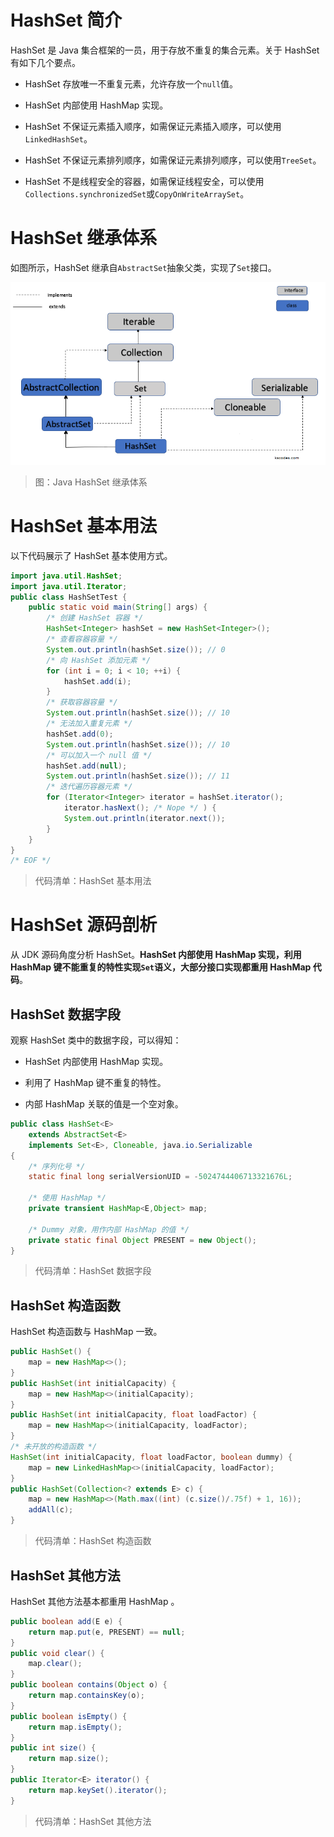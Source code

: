 # HashSet 简介

HashSet 是 Java 集合框架的一员，用于存放不重复的集合元素。关于 HashSet 有如下几个要点。

- HashSet 存放唯一不重复元素，允许存放一个`null`值。

- HashSet 内部使用 HashMap 实现。

- HashSet 不保证元素插入顺序，如需保证元素插入顺序，可以使用`LinkedHashSet`。

- HashSet 不保证元素排列顺序，如需保证元素排列顺序，可以使用`TreeSet`。

- HashSet 不是线程安全的容器，如需保证线程安全，可以使用`Collections.synchronizedSet`或`CopyOnWriteArraySet`。

# HashSet 继承体系

如图所示，HashSet 继承自`AbstractSet`抽象父类，实现了`Set`接口。

![Collections-HashSet-1-Hierachy][Collections-HashSet-1-Hierachy]

> 图：Java HashSet 继承体系

# HashSet 基本用法

以下代码展示了 HashSet 基本使用方式。

```java
import java.util.HashSet;
import java.util.Iterator;
public class HashSetTest {
    public static void main(String[] args) {
        /* 创建 HashSet 容器 */
        HashSet<Integer> hashSet = new HashSet<Integer>();
        /* 查看容器容量 */
        System.out.println(hashSet.size()); // 0
        /* 向 HashSet 添加元素 */
        for (int i = 0; i < 10; ++i) {
            hashSet.add(i);
        }
        /* 获取容器容量 */
        System.out.println(hashSet.size()); // 10
        /* 无法加入重复元素 */
        hashSet.add(0);
        System.out.println(hashSet.size()); // 10
        /* 可以加入一个 null 值 */
        hashSet.add(null);
        System.out.println(hashSet.size()); // 11
        /* 迭代遍历容器元素 */
        for (Iterator<Integer> iterator = hashSet.iterator();
            iterator.hasNext(); /* Nope */ ) {
            System.out.println(iterator.next());
        }
    }
}
/* EOF */
```
> 代码清单：HashSet 基本用法

# HashSet 源码剖析

从 JDK 源码角度分析 HashSet。**HashSet 内部使用 HashMap 实现，利用 HashMap 键不能重复的特性实现`Set`语义，大部分接口实现都重用 HashMap 代码**。

## HashSet 数据字段

观察 HashSet 类中的数据字段，可以得知：

- HashSet 内部使用 HashMap 实现。

- 利用了 HashMap 键不重复的特性。

- 内部 HashMap 关联的值是一个空对象。

```java
public class HashSet<E>
    extends AbstractSet<E>
    implements Set<E>, Cloneable, java.io.Serializable
{
    /* 序列化号 */
    static final long serialVersionUID = -5024744406713321676L;

    /* 使用 HashMap */
    private transient HashMap<E,Object> map;

    /* Dummy 对象，用作内部 HashMap 的值 */
    private static final Object PRESENT = new Object();
}
```
> 代码清单：HashSet 数据字段

## HashSet 构造函数

HashSet 构造函数与 HashMap 一致。

```java
public HashSet() {
    map = new HashMap<>();
}
public HashSet(int initialCapacity) {
    map = new HashMap<>(initialCapacity);
}
public HashSet(int initialCapacity, float loadFactor) {
    map = new HashMap<>(initialCapacity, loadFactor);
}
/* 未开放的构造函数 */
HashSet(int initialCapacity, float loadFactor, boolean dummy) {
    map = new LinkedHashMap<>(initialCapacity, loadFactor);
}
public HashSet(Collection<? extends E> c) {
    map = new HashMap<>(Math.max((int) (c.size()/.75f) + 1, 16));
    addAll(c);
}
```
> 代码清单：HashSet 构造函数

## HashSet 其他方法

HashSet 其他方法基本都重用 HashMap 。

```java
public boolean add(E e) {
    return map.put(e, PRESENT) == null;
}
public void clear() {
    map.clear();
}
public boolean contains(Object o) {
    return map.containsKey(o);
}
public boolean isEmpty() {
    return map.isEmpty();
}
public int size() {
    return map.size();
}
public Iterator<E> iterator() {
    return map.keySet().iterator();
}
```
> 代码清单：HashSet 其他方法

[Collections-HashSet-1-Hierachy]: ../../images/Collections-HashSet-1-Hierachy.png

<!-- EOF -->
